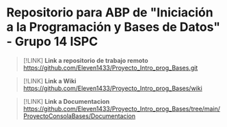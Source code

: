 # Repositorio para ABP de "Iniciación a la Programación y Bases de Datos" - Grupo 14 ISPC

> [!LINK]
> **Link a repositorio de trabajo remoto**  
https://github.com/Eleven1433/Proyecto_Intro_prog_Bases.git

> [!LINK]
> **Link a Wiki**  
https://github.com/Eleven1433/Proyecto_Intro_prog_Bases/wiki

> [!LINK]
> **Link a Documentacion**  
https://github.com/Eleven1433/Proyecto_Intro_prog_Bases/tree/main/ProyectoConsolaBases/Documentacion
